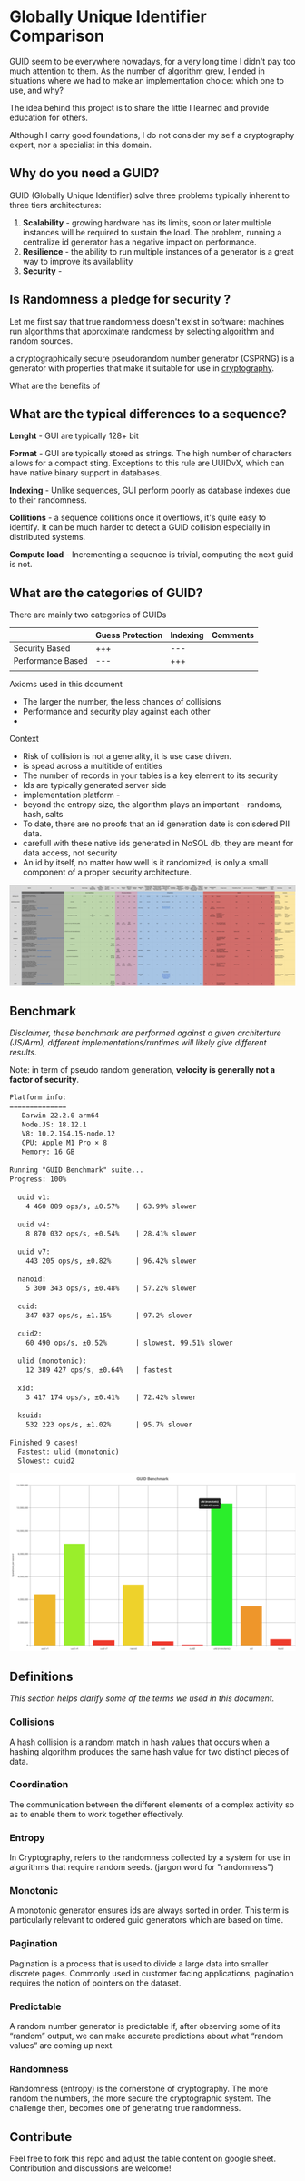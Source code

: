 # Globally Unique Identifier Comparison

GUID seem to be everywhere nowadays, for a very long time I didn't pay too much attention to them. As the number of algorithm grew, I ended in situations where we had to make an implementation choice: which one to use, and why?  

The idea behind this project is to share the little I learned and provide education for others.

Although I carry good foundations, I do not consider my self a cryptography expert, nor a specialist in this domain.

## Why do you need a GUID?

GUID (Globally Unique Identifier) solve three problems typically inherent to three tiers architectures:

1. **Scalability** - growing hardware has its limits, soon or later multiple instances will be required to sustain the load. The problem, running a centralize id generator has a negative impact on performance.
2. **Resilience** - the ability to run multiple instances of a generator is a great way to improve its availabliity
3. **Security** - 

## Is Randomness a pledge for security ?

Let me first say that true randomness doesn't exist in software: machines run algorithms that approximate randomess by selecting algorithm and random sources. 

a cryptographically secure pseudorandom number generator (CSPRNG) is a generator with properties that make it suitable for use in [cryptography](https://en.wikipedia.org/wiki/Cryptography).

What are the benefits of 

## What are the typical differences to a sequence?

**Lenght** - GUI are typically 128+ bit

**Format** - GUI are typically stored as strings. The high number of characters allows for a compact sting. Exceptions to this rule are UUIDvX, which can have native binary support in databases.

**Indexing** - Unlike sequences, GUI perform poorly as database indexes due to their randomness.

**Collitions** - a sequence collitions once it overflows, it's quite easy to identify. It can be much harder to detect a GUID collision especially in distributed systems. 

**Compute load** - Incrementing a sequence is trivial, computing the next guid is not.



## What are the categories of GUID?

There are mainly two categories of GUIDs

|                   | Guess Protection | Indexing | Comments |
| ----------------- | ---------------- | -------- | -------- |
| Security Based    | +++              | ---      |          |
| Performance Based | ---              | +++      |          |
|                   |                  |          |          |





Axioms used in this document

* The larger the number, the less chances of collisions
* Performance and security play against each other
* 


Context

* Risk of collision is not a generality, it is use case driven.
*  is spead across a multitide of entities
* The number of records in your tables is a key element to its security
* Ids are typically generated server side
* implementation platform -
* beyond the entropy size, the algorithm plays an important - randoms, hash, salts
* To date, there are no proofs that an id generation date is conisdered PII data.
* carefull with these native ids generated in NoSQL db, they are meant for data access, not security
* An id by itself, no matter how well is it randomized, is only a small component of a proper security architecture.


![comparison table screenshot](screen.png "https://docs.google.com/spreadsheets/d/1ZsXBH0z7GOJv3N69QbEDKBZt8IeE0CfRI9vhihV4teo/edit?usp=sharing")

## Benchmark

*Disclaimer, these benchmark are performed against a given architerture (JS/Arm), different implementations/runtimes will likely give different results.*

Note: in term of pseudo random generation, **velocity is generally not a factor of security**.

```
Platform info:
==============
   Darwin 22.2.0 arm64
   Node.JS: 18.12.1
   V8: 10.2.154.15-node.12
   CPU: Apple M1 Pro × 8
   Memory: 16 GB

Running "GUID Benchmark" suite...
Progress: 100%

  uuid v1:
    4 460 889 ops/s, ±0.57%    | 63.99% slower

  uuid v4:
    8 870 032 ops/s, ±0.54%    | 28.41% slower

  uuid v7:
    443 205 ops/s, ±0.82%      | 96.42% slower

  nanoid:
    5 300 343 ops/s, ±0.48%    | 57.22% slower

  cuid:
    347 037 ops/s, ±1.15%      | 97.2% slower

  cuid2:
    60 490 ops/s, ±0.52%       | slowest, 99.51% slower

  ulid (monotonic):
    12 389 427 ops/s, ±0.64%   | fastest

  xid:
    3 417 174 ops/s, ±0.41%    | 72.42% slower

  ksuid:
    532 223 ops/s, ±1.02%      | 95.7% slower

Finished 9 cases!
  Fastest: ulid (monotonic)
  Slowest: cuid2
```

![benchmark](benchmark.png)

## Definitions

*This section helps clarify some of the terms we used in this document.*

### Collisions

A hash collision is a random match in hash values that occurs when a hashing algorithm produces the same hash value for two distinct pieces of data.

### Coordination

The communication between the different elements of a complex activity so as to enable them to work together effectively.

### Entropy

In Cryptography, refers to the randomness collected by a system for use in algorithms that require random seeds. (jargon word for "randomness")

### Monotonic

A monotonic generator ensures ids are always sorted in order. This term is particularly relevant to ordered guid generators which are based on time.

### Pagination

Pagination is a process that is used to divide a large data into smaller discrete pages. Commonly used in customer facing applications, pagination requires the notion of pointers on the dataset.

### Predictable

A random number generator is predictable if, after observing some of its “random” output, we can make accurate predictions about what “random values” are coming up next.

### Randomness

Randomness (entropy) is the cornerstone of cryptography. The more random the numbers, the more secure the cryptographic system. The challenge then, becomes one of generating true randomness.

## Contribute

Feel free to fork this repo and adjust the table content on google sheet.
Contribution and discussions are welcome!

